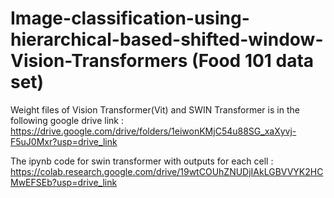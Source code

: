 # Image-classification-using-hierarchical-based-shifted-window-Vision-Transformers (Food 101 data set)

Weight files of Vision Transformer(Vit) and SWIN Transformer is in the following google drive link : https://drive.google.com/drive/folders/1eiwonKMjC54u88SG_xaXyvj-F5uJ0Mxr?usp=drive_link

The ipynb code for swin transformer with outputs for each cell : https://colab.research.google.com/drive/19wtCOUhZNUDjIAkLGBVVYK2HCMwEFSEb?usp=drive_link
